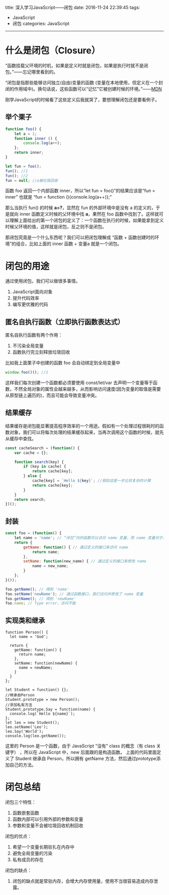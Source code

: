 title: 深入学习JavaScript——闭包
date: 2016-11-24 22:39:45
tags:
- JavaScript
- 闭包
categories: JavaScript
---
# 什么是闭包（Closure）

“函数挂载父环境的时机，如果是定义时就是闭包，如果是执行时就不是闭包。”——忘记哪里看到的。

“闭包是指那些能够访问独立(自由)变量的函数 (变量在本地使用，但定义在一个封闭的作用域中)。换句话说，这些函数可以“记忆”它被创建时候的环境。”——[MDN](https://developer.mozilla.org/cn/docs/Web/JavaScript/Closures)

刚学JavaScript的时候看了这些定义后我就哭了，要想理解闭包还是要看例子。
<!-- more -->

## 举个栗子

```javascript
function foo() {
    let a = 1;
    function inner () {
        console.log(a++);
    };
    return inner;
}

let fun = foo();
fun(); //1
fun(); //2
fun = null; //a被垃圾回收
```

函数 foo 返回一个内部函数 inner，所以“let fun = foo()”的结果应该是“fun = inner” 也就是 “fun = function (){console.log(a++)};”

那么当执行 fun() 的时候 **a=?**，显然在 fun 的外部环境中是没有 a 的定义的，于是就向 inner 函数定义时候的父环境中找 **a**，果然在 foo 函数中找到了。这样就可以理解上面给出的第一个闭包的定义了：一个函数在执行的时候，如果能拿到定义时候父环境的值，这样就是闭包，反之则不是闭包。

那闭包究竟是一个什么东西呢？我们可以把闭包理解成 “函数 + 函数创建时的环境”的组合，比如上面的 inner 函数 + 变量a 就是一个闭包。

# 闭包的用途

通过使用闭包，我们可以做很多事情。

1. JavaScript面向对象
2. 提升代码效率
2. 编写更优雅的代码

## 匿名自执行函数（立即执行函数表达式）

匿名自执行函数有两个作用：
1. 不污染全局变量
2. 函数执行完立刻释放垃圾回收

比如我上面栗子中创建的函数 foo 会自动绑定到全局变量中

```javascript
window.foo()(); //1
```

这样我们每次创建一个函数都必须要使用 const/let/var 去声明一个变量等于函数，不然全局对象的属性会越来越多，从而影响访问速度(因为变量的取值是需要从原型链上遍历的)，而且可能会导致变量冲突。

## 结果缓存

结果缓存是闭包能显著提高程序效率的一个用途。假如有一个处理过程很耗时的函数对象，我们可以将每次处理的结果缓存起来，当再次调用这个函数的时候，就先从缓存中查找。

```javascript
const cacheSearch = (function() {
    var cache = {};

    function search(key) {
        if (key in cache) {
            return cache[key];
        } else {
            cache[key] = `Hello ${key}`; //假如这是一步比较复杂的计算
            return cache[key];
        }
    }
    return search;
})();

```

## 封装

```javascript
const foo = (function() {
    let name = 'name'; // “闭包”内的函数可以访问 name 变量，而 name 变量对于外部却是隐藏的
    return {
        getName: function() { // 通过定义的接口来访问 name
            return name;
        },
        setName: function(new_name) { // 通过定义的接口来修改 name
            name = new_name;
        }
    };
}());

foo.getName(); // 得到 'name'
foo.setName('newName'); // 通过函数接口，我们访问并修改了 name 变量
foo.getName(); // 得到 'newName'
foo.name; // Type error，访问不能
```

## 实现类和继承
```
function Person() {
  let name = 'God';

  return {
    getName: function() {
      return name;
    },
    setName: function(newName) {
      name = newName;
    }
  }
};

let Student = function() {};
//继承自Person
Student.prototype = new Person();
//添加私有方法
Student.prototype.Say = function(name) {
  console.log(`Hello ${name}`);
};
let leo = new Student();
leo.setName('Leo');
leo.Say('World');
console.log(leo.getName());
```

这里的 Person 是一个函数，由于 JavaScript “没有” class 的概念（有 class 关键字）
，所以在 JavaScript 中，new 后面跟的是构造函数。
上面的代码里面定义了 Student 继承自 Person，所以拥有 getName 方法，然后通过prototype添加自己的方法。

# 闭包总结

闭包三个特性：
1. 函数嵌套函数
2. 函数内部可以引用外部的参数和变量
3. 参数和变量不会被垃圾回收机制回收


闭包的优点：
1. 希望一个变量长期驻扎在内存中
2. 避免全局变量的污染
3. 私有成员的存在


闭包的缺点：
1. 闭包的缺点就是常驻内存，会增大内存使用量，使用不当很容易造成内存泄露。
